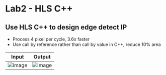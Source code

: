 # Lab2 - HLS C++

## Use HLS C++ to design edge detect IP
* Process 4 pixel per cycle, 3.6x faster
* Use call by reference rather than call by value in C++, reduce 10% area



| Input                                                                                                   |                                                  Output                                                  |
| ------------------------------------------------------------------------------------------------------- |:--------------------------------------------------------------------------------------------------------:|
| ![image](https://github.com/jxes993409/2024-Spring-Advanced-SoC-Design/tree/main/Lab2/images/input.png) | ![image](https://github.com/jxes993409/2024-Spring-Advanced-SoC-Design/tree/main/Lab2/images/output.png) |
